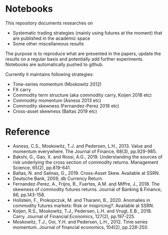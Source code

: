 # Notebooks
This repository documents researches on
- Systematic trading strategies (mainly using futures at the moment) that are published in the academic space
- Some other miscellaneous results

The purpose is to reproduce what are presented in the papers, update the results on a regular basis and potentially add further experiments. Notebooks are automatically pushed to github.

Currently it maintains following strategies:
- Time-series momentum (Moskowitz 2012)
- FX carry
- Commodity term structure (aka commodity carry, Koijen 2018 etc)
- Commodity momentum (Asness 2013 etc)
- Commodity skewness (Fernandez-Perez 2018 etc)
- Cross-asset skewness (Baltas 2019 etc)


# Reference
- Asness, C.S., Moskowitz, T.J. and Pedersen, L.H., 2013. Value and momentum everywhere. The Journal of Finance, 68(3), pp.929-985.
- Bakshi, G., Gao, X. and Rossi, A.G., 2019. Understanding the sources of risk underlying the cross section of commodity returns. Management Science, 65(2), pp.619-641.
- Baltas, N. and Salinas, G., 2019. Cross-Asset Skew. Available at SSRN.
- Deutsche Bank, 2009, db Currency Return.
- Fernandez-Perez, A., Frijns, B., Fuertes, A.M. and Miffre, J., 2018. The skewness of commodity futures returns. Journal of Banking & Finance, 86, pp.143-158.
- Hollstein, F., Prokopczuk, M. and Tharann, B., 2020. Anomalies in commodity futures markets: Risk or mispricing?. Available at SSRN.
- Koijen, R.S., Moskowitz, T.J., Pedersen, L.H. and Vrugt, E.B., 2018. Carry. Journal of Financial Economics, 127(2), pp.197-225.
- Moskowitz, T.J., Ooi, Y.H. and Pedersen, L.H., 2012. Time series momentum. Journal of financial economics, 104(2), pp.228-250.
